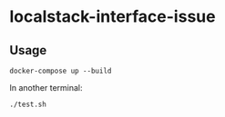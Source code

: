 # localstack-interface-issue

## Usage

`docker-compose up --build`

In another terminal:

`./test.sh`
